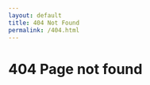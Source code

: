 ```yaml
---
layout: default
title: 404 Not Found
permalink: /404.html
---
```


<div class="container text-center main">
  <h1>404 Page not found</h1>
</div>